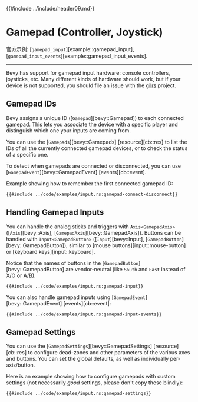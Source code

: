 {{#include ../include/header09.md}}

# Gamepad (Controller, Joystick)

官方示例:
[`gamepad_input`][example::gamepad_input],
[`gamepad_input_events`][example::gamepad_input_events].

---

Bevy has support for gamepad input hardware: console controllers,
joysticks, etc. Many different kinds of hardware should work, but
if your device is not supported, you should file an issue with the
[gilrs](https://gitlab.com/gilrs-project/gilrs) project.

## Gamepad IDs

Bevy assigns a unique ID ([`Gamepad`][bevy::Gamepad]) to each connected
gamepad. This lets you associate the device with a specific player and
distinguish which one your inputs are coming from.

You can use the [`Gamepads`][bevy::Gamepads] [resource][cb::res] to list
the IDs of all the currently connected gamepad devices, or to check the
status of a specific one.

To detect when gamepads are connected or disconnected, you can use
[`GamepadEvent`][bevy::GamepadEvent] [events][cb::event].

Example showing how to remember the first connected gamepad ID:

```rust,no_run,noplayground
{{#include ../code/examples/input.rs:gamepad-connect-disconnect}}
```

## Handling Gamepad Inputs

You can handle the analog sticks and triggers with `Axis<GamepadAxis>`
([`Axis`][bevy::Axis], [`GamepadAxis`][bevy::GamepadAxis]). Buttons
can be handled with `Input<GamepadButton>` ([`Input`][bevy::Input],
[`GamepadButton`][bevy::GamepadButton]), similar to [mouse
buttons][input::mouse-button] or [keyboard keys][input::keyboard].

Notice that the names of buttons in the [`GamepadButton`][bevy::GamepadButton]
are vendor-neutral (like `South` and `East` instead of X/O or A/B).

```rust,no_run,noplayground
{{#include ../code/examples/input.rs:gamepad-input}}
```

You can also handle gamepad inputs using [`GamepadEvent`][bevy::GamepadEvent] [events][cb::event]:

```rust,no_run,noplayground
{{#include ../code/examples/input.rs:gamepad-input-events}}
```

## Gamepad Settings

You can use the [`GamepadSettings`][bevy::GamepadSettings] [resource][cb::res]
to configure dead-zones and other parameters of the various axes and
buttons. You can set the global defaults, as well as individually
per-axis/button.

Here is an example showing how to configure gamepads with custom settings
(not necessarily *good* settings, please don't copy these blindly):

```rust,no_run,noplayground
{{#include ../code/examples/input.rs:gamepad-settings}}
```
